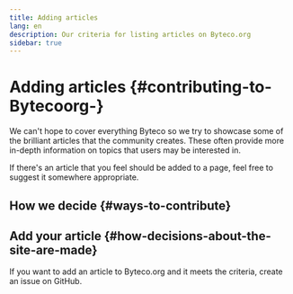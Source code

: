 ```yaml
---
title: Adding articles
lang: en
description: Our criteria for listing articles on Byteco.org
sidebar: true
---
```


# Adding articles {#contributing-to-Bytecoorg-}

We can't hope to cover everything Byteco so we try to showcase some of the brilliant articles that the community creates. These often provide more in-depth information on topics that users may be interested in.

If there's an article that you feel should be added to a page, feel free to suggest it somewhere appropriate.

## How we decide {#ways-to-contribute}



## Add your article {#how-decisions-about-the-site-are-made}

If you want to add an article to Byteco.org and it meets the criteria, create an issue on GitHub.



